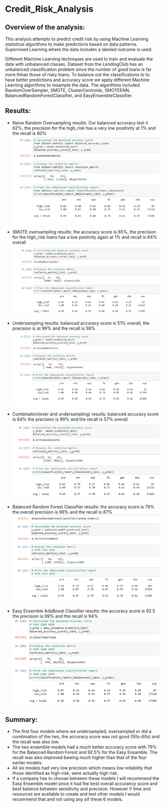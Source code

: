 # Credit_Risk_Analysis

## Overview of the analysis: 

This analysis attempts to predict credit risk by using Machine Learning statistical algorithms to make predictions based on data patterns. Supervised Learning where the data includes a labeled outcome is used.

Different Machine Learning techniques are used to train and evaluate the data with unbalanced classes. Dataset from the LendingClub has an unbalanced classification problem since the number of good loans is far more thhan those of risky loans. To balance out the classifications to to have better predictions and accuracy score we apply different Machine Learning algorithms to resample the data. The algorithms included RandomOverSampler, SMOTE, ClusterCentroids, SMOTEENN, BalancedRandomForestClassifier, and EasyEnsembleClassifier.

## Results: 

- Naive Random Oversampling results: Our balanced accuracy test it 62%, the precision for the high_risk has a very low positivity at 1% and the recall is 60%
![IMAGE_DESCRIPTION](/Images/naive.png)

- SMOTE oversampling results: the accuracy score is 65%, the precision for the high_risk loans has a low positvity again at 1% and recall is 64% overall
![IMAGE_DESCRIPTION](/Images/under.png)

- Undersampling results: balanced accuracy score is 51% overall, the precision is at 99% and the recall is 59%
![IMAGE_DESCRIPTION](/Images/smote.png)

- Combination(over and undersampling) results: balanced accuracy score is 64% the precision is 99% and the recall is 57% overall
![IMAGE_DESCRIPTION](/Images/mixed.png)

- Balanced Random Forest Classifier results: the accuracy score is 79% the overall precision is 99% and the recall is 87%
![IMAGE_DESCRIPTION](/Images/forest.png)

- Easy Ensemble AdaBoost Classifier results: the accuracy score is 92.5 the precision is 99% and the recall is 94%
![IMAGE_DESCRIPTION](/Images/ensemble.png)

## Summary: 

- The first four models where we undersampled, oversampled or did a combination of the two, the accuracy score was not good (50s-60s) and the recall was also low.
- The two ensemble models had a much better accuracy score with 79% for the Balanced Random Forest and 92.5% for the Easy Ensamble. The recall was also improved bweing much higher than that of the four earlier models.
- All six models had very low precision which means low reliability that those identified as high-risk, were actually high risk. 
- If a company has to choose between these models I will recommend the Easy Ensemble model since it had the best overall accurancy score and best balance between sensitivity and precision. However if time and resources are available to create and test other models I would recommend that and not using any oif these 6 models.
